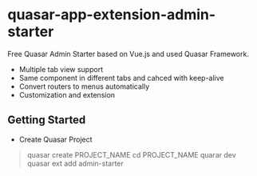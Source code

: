 # quasar-app-extension-admin-starter
Free Quasar Admin Starter based on Vue.js and used Quasar Framework.
* Multiple tab view support
* Same component in different tabs and cahced with keep-alive
* Convert routers to menus automatically 
* Customization and extension

## Getting Started
* Create Quasar Project
> quasar create PROJECT_NAME
> cd PROJECT_NAME
> quarar dev
> quasar ext add admin-starter
